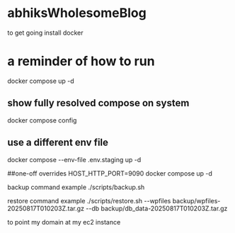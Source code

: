 # abhiksWholesomeBlog


to get going install docker



# a reminder of how to run
docker compose up -d

## show fully resolved compose on system
docker compose config

## use a different env file
docker compose --env-file .env.staging up -d

##one-off overrides
HOST_HTTP_PORT=9090 docker compose up -d




backup command example
./scripts/backup.sh


restore command example
./scripts/restore.sh --wpfiles backup/wpfiles-20250817T010203Z.tar.gz --db backup/db_data-20250817T010203Z.tar.gz



to point my domain at my ec2 instance